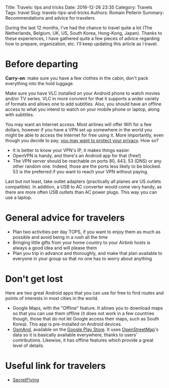 Title: Travels: tips and tricks
Date: 2016-12-26 23:35
Category: Travels
Tags: travel
Slug: travels-tips-and-tricks
Authors: Romain Pellerin
Summary: Recommendations and advice for travelers

During the last 12 months, I've had the chance to travel quite a lot (The Netherlands, Belgium, UK, US, South Korea, Hong-Kong, Japan). Thanks to these experiences, I have gathered quite a few pieces of advice regarding how to prepare, organization, etc. I'll keep updating this article as I travel.

# Before departing

**Carry-on**: make sure you have a few clothes in the cabin, don't pack everything into the hold luggage.

Make sure you have VLC installed on your Android phone to watch movies and/or TV series. VLC in more convient for that it supports a wider variety of formats and allows one to add subtitles. Also, you should have an offline access to what you intend to watch on your mobile phone or laptop, along with subtitles.

You may want an Internet access. Most airlines will offer Wifi for a few dollars, however if you have a VPN set up somewhere in the world you might be able to access the Internet for free using it. More importantly, even though you decide to pay, [you may want to protect your privacy](https://theintercept.com/2016/12/07/american-and-british-spy-agencies-targeted-in-flight-mobile-phone-use/). How so?

- It is better to know your VPN's IP, it makes things easier.
- OpenVPN is handy, and there's an Android app for that (free!)
- The VPN server should be reachable on ports 80, 443, 53 (DNS) or any other random one. Indeed, those are the ports less likely to be blocked. 53 is the preferred if you want to reach your VPN without paying.

Last but not least, take outlet adapters (practically all planes are US outlets compatible). In addition, a USB to AC converter would come very handy, as there are more often USB outlets than AC power plugs. This way you can use a laptop.

# General advice for travelers

- Plan two activities per day TOPS, if you want to enjoy them as much as possible and avoid being in a rush all the time
- Bringing little gifts from your home country to your Airbnb hosts is always a good idea and will please them
- Plan you trip in advance and thoroughly, and make that plan available to everyone in your group so that no one has to worry about anything

# Don't get lost

Here are two great Android apps that you can use for free to find routes and points of interests in most cities in the world.

- Google Maps, with the "Offline" feature. It allows you to download maps so that you can use them offline (it does not work in a few countries though, those that do not let Google access their maps, such as South Korea). This app is pre-installed on Android devices.
- [OsmAnd](http://osmand.net/), available on the [Google Play Store](https://play.google.com/store/apps/details?id=net.osmand). It uses [OpenStreetMap](https://www.openstreetmap.org/)'s data so it is basically available everywhere, thanks to users' contributions. Likewise, it has offline features which provide a great level of details.

# Useful link for travelers

- [SecretFlying](http://www.secretflying.com/)
